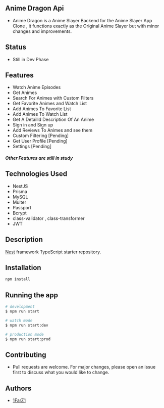 ## Anime Dragon Api

- Anime Dragon is a Anime Slayer Backend for the Anime Slayer App Clone , it functions exactly as the Original Anime Slayer but with minor changes and improvements.

## Status

- Still in Dev Phase

## Features

- Watch Anime Episodes
- Get Animes
- Search For Animes with Custom Filters
- Get Favorite Animes and Watch List
- Add Animes To Favorite List
- Add Animes To Watch List
- Get A Detailld Description Of An Anime
- Sign in and Sign up
- Add Reviews To Animes and see them
- Custom Filtering [Pending]
- Get User Profile [Pending]
- Settings [Pending]

##### Other Features  are still in study

## Technologies Used

- NestJS
- Prisma
- MySQL
- Multer
- Passport
- Bcrypt
- class-validator , class-transformer
- JWT

## Description

[Nest](https://github.com/nestjs/nest) framework TypeScript starter repository.

## Installation

```bash
npm install
```

## Running the app

```bash
# development
$ npm run start

# watch mode
$ npm run start:dev

# production mode
$ npm run start:prod
```

## Contributing

- Pull requests are welcome. For major changes, please open an issue first to discuss what you would like to change.

## Authors

- [1FarZ1](github.com/1FarZ1)
